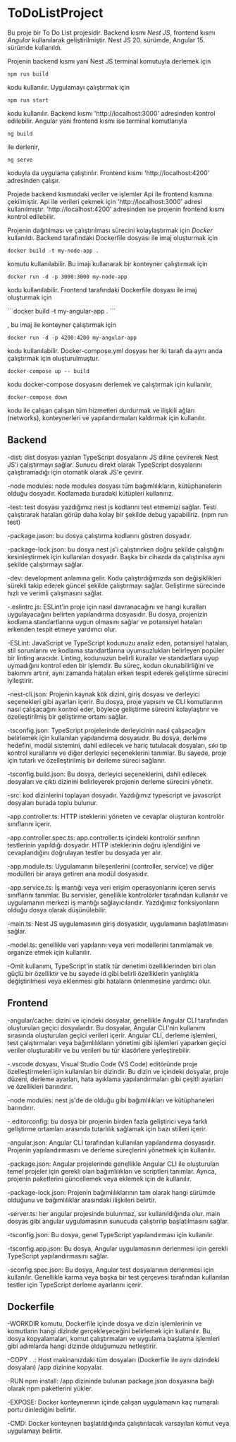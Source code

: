 # ToDoListProject
Bu proje bir To Do List projesidir. Backend kısmı *Nest JS*, frontend kısmı *Angular* kullanılarak geliştirilmiştir. Nest JS 20. sürümde, Angular 15. sürümde kullanıldı. 

Projenin backend kısmı yani Nest JS terminal komutuyla derlemek için

```npm run build  ```

kodu kullanılır. Uygulamayı çalıştırmak için 

```npm run start ```

kodu kullanılır. Backend kısmı 'http://localhost:3000'
adresinden kontrol edilebilir.
Angular yani frontend kısmı ise terminal komutlarıyla 

```ng build ```

ile derlenir, 

```ng serve  ```

koduyla da uygulama çalıştırılır. Frontend kısmı 'http://localhost:4200' adresinden çalışır.

Projede backend kısmındaki veriler ve işlemler Api ile frontend kısmına çekilmiştir. Api ile verileri çekmek için 'http://localhost:3000' adresi kullanılmıştır. 'http://localhost:4200' adresinden ise projenin frontend kısmı kontrol edilebilir.

Projenin dağıtılması ve çalıştırılması sürecini kolaylaştırmak için *Docker* kullanıldı. Backend tarafındaki Dockerfile dosyası ile imaj oluşturmak için 

```docker build -t my-node-app .     ```

komutu kullanılabilir. Bu imajı kullanarak bir konteyner çalıştırmak için 

```docker run -d -p 3000:3000 my-node-app  ```

kodu kullanılabilir. Frontend tarafındaki Dockerfile dosyası ile imaj oluşturmak için 

\```docker build -t my-angular-app .  ```

, bu imaj ile konteyner çalıştırmak için 

```docker run -d -p 4200:4200 my-angular-app  ```

kodu kullanılabilir. Docker-compose.yml dosyası her iki tarafı da aynı anda çalıştırmak için oluşturulmuştur. 

```docker-compose up -- build  ```

kodu docker-compose dosyasını derlemek ve çalıştırmak için kullanılır, 

```docker-compose down  ```

kodu ile çalışan çalışan tüm hizmetleri durdurmak ve ilişkili ağları (networks), konteynerleri ve yapılandırmaları kaldırmak için kullanılır. 


## Backend

-dist: dist dosyası yazılan TypeScript dosyalarını JS diline çevirerek Nest JS'i çalıştırmayı sağlar. Sunucu direkt olarak TypeScript dosyalarını çalıştıramadığı için otomatik olarak JS'e çevirir.

-node modules: node modules dosyası tüm bağımlılıkların, kütüphanelerin olduğu dosyadır. Kodlamada buradaki kütüpleri kullanırız. 

-test: test dosyası yazdığımız nest js kodlarını test etmemizi sağlar. Testi çalıştırarak hataları görüp daha kolay bir şekilde debug yapabiliriz. (npm run test)

-package.jason: bu dosya çalıştırma kodlarını göstren dosyadır.

-package-lock.json: bu dosya nest js'i çalıştırırken doğru şekilde çalıştığını kesinleştirmek için kullanılan dosyadır. Başka bir cihazda da çalıştırılsa aynı şekilde çalıştırmayı sağlar.

-dev: development anlamına gelir. Kodu çalıştırdığımızda son değişiklikleri sürekli takip ederek güncel şekilde çalıştırmayı sağlar. Geliştirme sürecinde hızlı ve verimli çalışmasını sağlar.

-.eslintrc.js: ESLint'in proje için nasıl davranacağını ve hangi kuralları uygulayacağını belirten yapılandırma dosyasıdır. Bu dosya, projenizin kodlama standartlarına uygun olmasını sağlar ve potansiyel hataları erkenden tespit etmeye yardımcı olur. 

-ESLint: JavaScript ve TypeScript kodunuzu analiz eden, potansiyel hataları, stil sorunlarını ve kodlama standartlarına uyumsuzlukları belirleyen popüler bir linting aracıdır. Linting, kodunuzun belirli kurallar ve standartlara uyup uymadığını kontrol eden bir işlemdir. Bu süreç, kodun okunabilirliğini ve bakımını artırır, aynı zamanda hataları erken tespit ederek geliştirme sürecini iyileştirir.

-nest-cli.json: Projenin kaynak kök dizini, giriş dosyası ve derleyici seçenekleri gibi ayarları içerir. Bu dosya, proje yapısını ve CLI komutlarının nasıl çalışacağını kontrol eder, böylece geliştirme sürecini kolaylaştırır ve özelleştirilmiş bir geliştirme ortamı sağlar.

-tsconfig.json: TypeScript projelerinde derleyicinin nasıl çalışacağını belirlemek için kullanılan yapılandırma dosyasıdır. Bu dosya, derleme hedefini, modül sistemini, dahil edilecek ve hariç tutulacak dosyaları, sıkı tip kontrol kurallarını ve diğer derleyici seçeneklerini tanımlar. Bu sayede, proje için tutarlı ve özelleştirilmiş bir derleme süreci sağlanır.

-tsconfig.build.json: Bu dosya, derleyici seçeneklerini, dahil edilecek dosyaları ve çıktı dizinini belirleyerek projenin derleme sürecini yönetir.

-src: kod dizinlerini toplayan dosyadır. Yazdığımız typescript ve javascript dosyaları burada toplu bulunur.

-app.controller.ts: HTTP isteklerini yöneten ve cevaplar oluşturan kontrolör sınıflarını içerir.

-app.controller.spec.ts: app.controller.ts içindeki kontrolör sınıfının testlerinin yapıldığı dosyadır. HTTP isteklerinin doğru işlendiğini ve cevaplandığını doğrulayan testler bu dosyada yer alır.

-app.module.ts: Uygulamanın bileşenlerini (controller, service) ve diğer modülleri bir araya getiren ana modül dosyasıdır.

-app.service.ts: İş mantığı veya veri erişim operasyonlarını içeren servis sınıflarını tanımlar. Bu servisler, genellikle kontrolörler tarafından kullanılır ve uygulamanın merkezi iş mantığı sağlayıcılarıdır. Yazdığımız fonksiyonların olduğu dosya olarak düşünülebilir.

-main.ts: Nest JS uygulamasının giriş dosyasıdır, uygulamanın başlatılmasını sağlar.

-model.ts: genellikle veri yapılarını veya veri modellerini tanımlamak ve organize etmek için kullanılır.

-Omit kullanımı, TypeScript'in statik tür denetimi özelliklerinden biri olan güçlü bir özelliktir ve bu sayede id gibi belirli özelliklerin yanlışlıkla değiştirilmesi veya eklenmesi gibi hataların önlenmesine yardımcı olur.


## Frontend

-angular/cache: dizini ve içindeki dosyalar, genellikle Angular CLI tarafından oluşturulan geçici dosyalardır. Bu dosyalar, Angular CLI'nin kullanımı sırasında oluşturulan geçici verileri içerir. Angular CLI, derleme işlemleri, test çalıştırmaları veya bağımlılıkların yönetimi gibi işlemleri yaparken geçici veriler oluşturabilir ve bu verileri bu tür klasörlere yerleştirebilir.

-.vscode dosyası, Visual Studio Code (VS Code) editöründe proje özelleştirmeleri için kullanılan bir dizindir. Bu dizin ve içindeki dosyalar, proje düzeni, derleme ayarları, hata ayıklama yapılandırmaları gibi çeşitli ayarları ve özellikleri barındırır. 

-node modules: nest js'de de olduğu gibi bağımlılıkları ve kütüphaneleri barındırır.

-.editorconfig: bu dosya bir projenin birden fazla geliştirici veya farklı geliştirme ortamları arasında tutarlılık sağlamak için bazı stilleri içerir.

-angular.json: Angular CLI tarafından kullanılan yapılandırma dosyasıdır. Projenin yapılandırmasını ve derleme süreçlerini yönetmek için kullanılır.

-package.json: Angular projelerinde genellikle Angular CLI ile oluşturulan temel projeler için gerekli olan bağımlılıkları ve scriptleri tanımlar. Ayrıca, projenin paketlerini güncellemek veya eklemek için de kullanılır.

-package-lock.json: Projenin bağımlılıklarının tam olarak hangi sürümde olduğunu ve bağımlılıklar arasındaki ilişkileri belirtir.

-server.ts: her angular projesinde bulunmaz, ssr kullanıldığında olur. main dosyas gibi angular uygulamasının sunucuda çalıştırılıp başlatılmasını sağlar.

-tsconfig.json: Bu dosya, genel TypeScript yapılandırması için kullanılır. 

-tsconfig.app.json: Bu dosya, Angular uygulamasının derlenmesi için gerekli TypeScript yapılandırmasını sağlar. 

-sconfig.spec.json: Bu dosya, Angular test dosyalarının derlenmesi için kullanılır. Genellikle karma veya başka bir test çerçevesi tarafından kullanılan testler için TypeScript derleme ayarlarını içerir. 

## Dockerfile

-WORKDIR komutu, Dockerfile içinde dosya ve dizin işlemlerinin ve komutların hangi dizinde gerçekleşeceğini belirlemek için kullanılır. Bu, dosya kopyalamaları, komut çalıştırmaları ve uygulama başlatma işlemleri gibi adımlarda hangi dizinde olduğumuzu netleştirir.

-COPY . .: Host makinanızdaki tüm dosyaları (Dockerfile ile aynı dizindeki dosyaları) /app dizinine kopyalar.

-RUN npm install: /app dizininde bulunan package.json dosyasına bağlı olarak npm paketlerini yükler.

-EXPOSE: Docker konteynerının içinde çalışan uygulamanın kaç numaralı portu dinlediğini belirtir.

-CMD: Docker konteynerı başlatıldığında çalıştırılacak varsayılan komut veya uygulamayı belirtir. 


